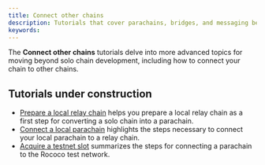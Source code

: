 ```yaml
---
title: Connect other chains
description: Tutorials that cover parachains, bridges, and messaging between them.
keywords:
---
```


The **Connect other chains** tutorials delve into more advanced topics for moving beyond solo chain development, including how to connect your chain to other chains.

## Tutorials under construction

- [Prepare a local relay chain](/tutorials/connect-other-chains/prepare-a-local-relay-chain/) helps you prepare a local relay chain as a first step for converting a solo chain into a parachain.
- [Connect a local parachain](/tutorials/connect-other-chains/connect-a-local-parachain/) highlights the steps necessary to connect your local parachain to a relay chain.
- [Acquire a testnet slot](/tutorials/connect-other-chains/acquire-a-testnet-slot/) summarizes the steps for connecting a parachain to the Rococo test network.
  
<!-- TODO: WIP page on XCM -->
<!-- - [Send cross-consensus messages (XCM)](/tutorials/connect-other-chains/xcm/) summarizes the steps for connecting a parachain to the Rococo test network. -->